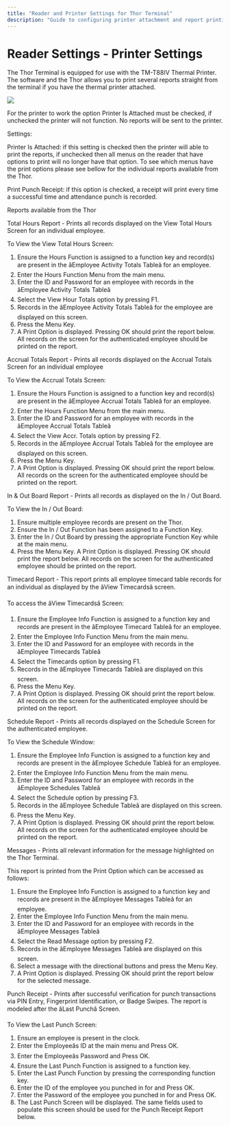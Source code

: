 ```yaml
---
title: "Reader and Printer Settings for Thor Terminal"
description: "Guide to configuring printer attachment and report printing options on the Thor Terminal with TM-T88IV thermal printer."
---
```


# Reader Settings - Printer Settings

The Thor Terminal is equipped for use with the TM-T88IV Thermal Printer. The software and the Thor allows you to print several reports straight from the terminal if you have the thermal printer attached.

![](/img/image449.gif)

For the printer to work the option Printer Is Attached must be checked, if unchecked the printer will not function. No reports will be sent to the printer.

Settings:

Printer Is Attached: if this setting is checked then the printer will able to print the reports, if unchecked then all menus on the reader that have options to print will no longer have that option. To see which menus have the print options please see bellow for the individual reports available from the Thor.

Print Punch Receipt: if this option is checked, a receipt will print every time a successful time and attendance punch is recorded.

Reports available from the Thor

Total Hours Report - Prints all records displayed on the View Total Hours Screen for an individual employee.

To View the View Total Hours Screen:

1. Ensure the Hours Function is assigned to a function key and record(s) are present in the âEmployee Activity Totals Tableâ for an employee.
2. Enter the Hours Function Menu from the main menu.
3. Enter the ID and Password for an employee with records in the âEmployee Activity Totals Tableâ
4. Select the View Hour Totals option by pressing F1.
5. Records in the âEmployee Activity Totals Tableâ for the employee are displayed on this screen.
6. Press the Menu Key.
7. A Print Option is displayed. Pressing OK should print the report below. All records on the screen for the authenticated employee should be printed on the report.

Accrual Totals Report - Prints all records displayed on the Accrual Totals Screen for an individual employee

To View the Accrual Totals Screen:

1. Ensure the Hours Function is assigned to a function key and record(s) are present in the âEmployee Accrual Totals Tableâ for an employee.
2. Enter the Hours Function Menu from the main menu.
3. Enter the ID and Password for an employee with records in the âEmployee Accrual Totals Tableâ
4. Select the View Accr. Totals option by pressing F2.
5. Records in the âEmployee Accrual Totals Tableâ for the employee are displayed on this screen.
6. Press the Menu Key.
7. A Print Option is displayed. Pressing OK should print the report below. All records on the screen for the authenticated employee should be printed on the report.

In & Out Board Report - Prints all records as displayed on the In / Out Board.

To View the In / Out Board:

1. Ensure multiple employee records are present on the Thor.
2. Ensure the In / Out Function has been assigned to a Function Key.
3. Enter the In / Out Board by pressing the appropriate Function Key while at the main menu.
4. Press the Menu Key. A Print Option is displayed. Pressing OK should print the report below. All records on the screen for the authenticated employee should be printed on the report.

Timecard Report - This report prints all employee timecard table records for an individual as displayed by the âView Timecardsâ screen.

To access the âView Timecardsâ Screen:

1. Ensure the Employee Info Function is assigned to a function key and records are present in the âEmployee Timecard Tableâ for an employee.
2. Enter the Employee Info Function Menu from the main menu.
3. Enter the ID and Password for an employee with records in the âEmployee Timecards Tableâ
4. Select the Timecards option by pressing F1.
5. Records in the âEmployee Timecards Tableâ are displayed on this screen.
6. Press the Menu Key.
7. A Print Option is displayed. Pressing OK should print the report below. All records on the screen for the authenticated employee should be printed on the report.

Schedule Report - Prints all records displayed on the Schedule Screen for the authenticated employee.

To View the Schedule Window:

1. Ensure the Employee Info Function is assigned to a function key and records are present in the âEmployee Schedule Tableâ for an employee.
2. Enter the Employee Info Function Menu from the main menu.
3. Enter the ID and Password for an employee with records in the âEmployee Schedules Tableâ
4. Select the Schedule option by pressing F3.
5. Records in the âEmployee Schedule Tableâ are displayed on this screen.
6. Press the Menu Key.
7. A Print Option is displayed. Pressing OK should print the report below. All records on the screen for the authenticated employee should be printed on the report.

Messages - Prints all relevant information for the message highlighted on the Thor Terminal.

This report is printed from the Print Option which can be accessed as follows:

1. Ensure the Employee Info Function is assigned to a function key and records are present in the âEmployee Messages Tableâ for an employee.
2. Enter the Employee Info Function Menu from the main menu.
3. Enter the ID and Password for an employee with records in the âEmployee Messages Tableâ
4. Select the Read Message option by pressing F2.
5. Records in the âEmployee Messages Tableâ are displayed on this screen.
6. Select a message with the directional buttons and press the Menu Key.
7. A Print Option is displayed. Pressing OK should print the report below for the selected message.

Punch Receipt - Prints after successful verification for punch transactions via PIN Entry, Fingerprint Identification, or Badge Swipes. The report is modeled after the âLast Punchâ Screen.

To View the Last Punch Screen:

1. Ensure an employee is present in the clock.
2. Enter the Employeeâs ID at the main menu and Press OK.
3. Enter the Employeeâs Password and Press OK.
4. Ensure the Last Punch Function is assigned to a function key.
5. Enter the Last Punch Function by pressing the corresponding function key.
6. Enter the ID of the employee you punched in for and Press OK.
7. Enter the Password of the employee you punched in for and Press OK.
8. The Last Punch Screen will be displayed. The same fields used to populate this screen should be used for the Punch Receipt Report below.
